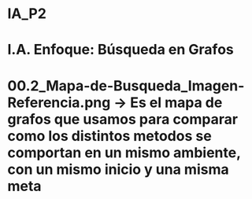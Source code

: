 # IA_P2
# I.A. Enfoque: Búsqueda en Grafos
# 00.2_Mapa-de-Busqueda_Imagen-Referencia.png -> Es el mapa de grafos que usamos para comparar como los distintos metodos se comportan en un mismo ambiente, con un mismo inicio y una misma meta
